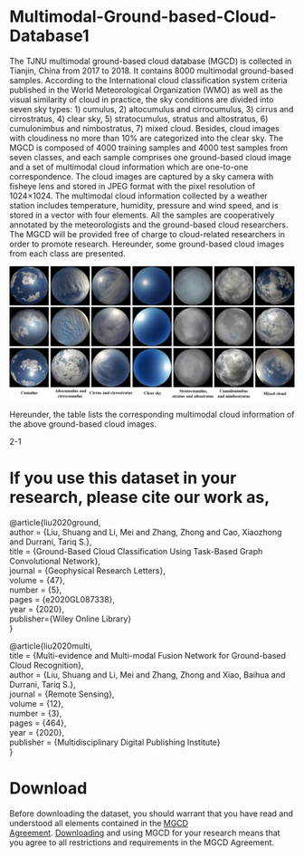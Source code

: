 # Multimodal-Ground-based-Cloud-Database1
The TJNU multimodal ground-based cloud database (MGCD) is collected in Tianjin, China from 2017 to 2018. It contains 8000 multimodal ground-based samples. According to the International cloud classification system criteria published in the World Meteorological Organization (WMO) as well as the visual similarity of cloud in practice, the sky conditions are divided into seven sky types: 1) cumulus, 2) altocumulus and cirrocumulus, 3) cirrus and cirrostratus, 4) clear sky, 5) stratocumulus, stratus and altostratus, 6) cumulonimbus and nimbostratus, 7) mixed cloud. Besides, cloud images with cloudiness no more than 10% are categorized into the clear sky. The MGCD is composed of 4000 training samples and 4000 test samples from seven classes, and each sample comprises one ground-based cloud image and a set of multimodal cloud information which are one-to-one correspondence. The cloud images are captured by a sky camera with fisheye lens and stored in JPEG format with the pixel resolution of 1024×1024. The multimodal cloud information collected by a weather station includes temperature, humidity, pressure and wind speed, and is stored in a vector with four elements. All the samples are cooperatively annotated by the meteorologists and the ground-based cloud researchers. The MGCD will be provided free of charge to cloud-related researchers in order to promote research. Hereunder, some ground-based cloud images from each class are presented.

![1-1](https://github.com/shuangliutjnu/Multimodal-Ground-based-Cloud-Database/blob/main/1-1.jpg)

Hereunder, the table lists the corresponding multimodal cloud information of the above ground-based cloud images.

2-1

# If you use this dataset in your research, please cite our work as,
@article{liu2020ground,  
  author = {Liu, Shuang and Li, Mei and Zhang, Zhong and Cao, Xiaozhong and Durrani, Tariq S.},  
  title = {Ground-Based Cloud Classification Using Task-Based Graph Convolutional Network},  
  journal = {Geophysical Research Letters},  
  volume = {47},  
  number = {5},  
  pages = {e2020GL087338},  
  year = {2020},  
  publisher={Wiley Online Library}  
}

@article{liu2020multi,  
  title = {Multi-evidence and Multi-modal Fusion Network for Ground-based Cloud Recognition},  
  author = {Liu, Shuang and Li, Mei and Zhang, Zhong and Xiao, Baihua and Durrani, Tariq S.},  
  journal = {Remote Sensing},  
  volume = {12},  
  number = {3},  
  pages = {464},  
  year = {2020},  
  publisher = {Multidisciplinary Digital Publishing Institute}  
}

# Download
Before downloading the dataset, you should warrant that you have read and understood all elements contained in the [MGCD Agreement](https://github.com/shuangliutjnu/Multimodal-Ground-based-Cloud-Database1/blob/main/MGCD%20Agreement.pdf). [Downloading](https://drive.google.com/file/d/17PBT__KLwJuAsUMSxnByGWaBkMaxGh4i/view?usp=sharing) and using MGCD for your research means that you agree to all restrictions and requirements in the MGCD Agreement.
